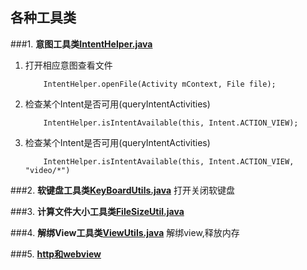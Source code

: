 **各种工具类**
---------

###1. **意图工具类<a href="https://github.com/iloveaman/Utils/blob/master/src/utils/utilsIntentHelper.java">IntentHelper.java</a>**
 1. 打开相应意图查看文件
	```
		IntentHelper.openFile(Activity mContext, File file);
	```

 2. 检查某个Intent是否可用(queryIntentActivities)

	```
		IntentHelper.isIntentAvailable(this, Intent.ACTION_VIEW);
	```
 3. 检查某个Intent是否可用(queryIntentActivities)
	```	
		IntentHelper.isIntentAvailable(this, Intent.ACTION_VIEW, "video/*")
	```


###2. **软键盘工具类<a href="https://github.com/iloveaman/Utils/blob/master/src/utils/KeyBoardUtils.java">KeyBoardUtils.java</a>**
 	打开关闭软键盘

###3. **计算文件大小工具类<a href="https://github.com/iloveaman/Utils/blob/master/src/utils/FileSizeUtil.java">FileSizeUtil.java</a>**
 

###4. **解绑View工具类<a href="https://github.com/iloveaman/Utils/blob/master/src/utils/ViewUtils.java">ViewUtils.java</a>**
	解绑view,释放内存<br>

###5. **<a href="https://github.com/iloveaman/Utils/tree/master/src/utils/Http">http和webview</a>**<br>
 
